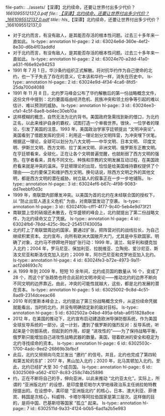 file-path:: ../assets/【深谭】北约续命，还要让世界付出多少代价？_1661095512137_0.pdf
file:: [【深谭】北约续命，还要让世界付出多少代价？_1661095512137_0.pdf](../assets/【深谭】北约续命，还要让世界付出多少代价？_1661095512137_0.pdf)
title:: hls__【深谭】北约续命，还要让世界付出多少代价？_1661095512137_0

- 对于北约而言，有没有敌人，是其能否存活的根本性问题。过去三十多年来一直如此。
  ls-type:: annotation
  hl-page:: 2
  id:: 63024e6d-360e-4ef2-8e30-d6b4f03addfd
- 对于北约而言，有没有敌人，是其能否存活的根本性问题。过去三十多年来一直如此。
  ls-type:: annotation
  hl-page:: 2
  id:: 63024e70-a2dd-41a0-a631-f66e92e94253
- 1991 年 7 月 1 日，华沙条约组织正式解散。将对抗华约作为自己使命的北约，也一下子失去了存在的意义，它本该和华约一样，消失在历史中。
  ls-type:: annotation
  hl-page:: 2
  id:: 63024e9d-4f34-4ca6-8fd5-25da700d4088
- 1991 年 11 月 8 日，北约罗马峰会公布了华约解散后的第一份战略概念文件，这份文件中提到：北约要面临由经济危机、民族冲突和领土纷争等引起的难以估计、难以预测的威胁。
  ls-type:: annotation
  hl-page:: 3
  id:: 63024ee3-cfa1-4c5f-8ae8-bd4ec30eb10a
- 这样模糊的概念，自然无法为北约背书。美国政府急需找到新的借口，为北约正名，以此来维护自身的霸权，试图打造一个单极世界。很快，一位学者的理论，引发了美国的注意。1993 年，美国政治学家亨廷顿提出 “文明冲突论”。美国看到了借题发挥的空间：利用这一理论划分文明阵营，为冲突埋下伏笔。根据这一理论，全球可以划分为八大文明——中华文明、日本文明、 印度文明、伊斯兰文明、西方文明、拉丁美洲文明、非洲文明、俄罗斯东正教文明。在亨廷顿看来，全球化，正在让各个文明普遍觉醒，也就削弱了西方文明的强势。在学者看来，具有不同文化、种族和宗教的文明发展互动过程，在美国政府看来就是冲突的温床。亨廷顿理论的出现，恰恰是给美国维持霸权提供了个理由——北约要保卫和维护西方文明。换句话说，除西方文明之外的其他文明，都是西方文明的潜在威胁，树立敌人的叙事正在一步一步地铺陈。
  ls-type:: annotation
  hl-page:: 3
  id:: 63024ef6-b67c-4f98-9083-dd7eebbf0d3c
- 1999 年，南联盟内部爆发冲突。以美国为首的北约在未经联合国的授权下，以 “防止出现人道主义危机” 为由，对南联盟发动了空袭。
  ls-type:: annotation
  hl-page:: 3
  id:: 63024f0b-cff1-4f77-9c40-5eb4e9d73f21
- 南联盟上空的硝烟还未散去，在华盛顿的峰会上，北约就提出了第二份战略文件，为北约续命又立了凭据。
  ls-type:: annotation
  hl-page:: 4
  id:: 63024fb6-78dd-425c-9bc2-25451743005a
- 北约盯上了南联盟周边的国家，要通过扩张，把阵营对抗的战线拉长，为自己继续积累资本。北约宣布，向所有欧洲大国敞开大门，尤其是中东欧国家。明确了对象，北约马不停蹄地开始扩张行动：1999 年，波兰、匈牙利和捷克加入北约；2004 年，罗马尼亚、保加利亚、拉脱维亚、立陶宛、爱沙尼亚、斯洛文尼亚和斯洛伐克加入北约；2009 年，阿尔巴尼亚和克罗地亚加入北约。
  ls-type:: annotation
  hl-page:: 4
  id:: 63024fe3-b72e-4973-9a11-acf2d4693c7c
- 从 1999 年到 2009 年，短短 10 余年间，北约成员国的数量从 16 个，变成了 28 个，而这个扩张趋势也符合此前的文明冲突论——推动北约的边界不断向不同文明的边界靠近。由此，冲突的可能性就越大，这些，都是北约发展的潜在资本。
  ls-type:: annotation
  hl-page:: 5
  id:: 63025002-9c8d-4c51-8ad9-2314dceeac66
- 2010 年的里斯本峰会上，北约提出了第三份战略概念文件，从这份续命凭据就能看出，当时的北约，并没有明确锁定新的敌对目标。
  ls-type:: annotation
  hl-page:: 5
  id:: 6302502a-04bd-495a-bfab-a6f51828a9ce
- 2012 年，在美国的推动下，北约宣布启动建造欧洲导弹防御系统，作为美国全球反导系统的一部分。这一计划，遭到了俄罗斯的强烈反对：反导系统，听起来是个防御系统，但起到的作用，却是 “进攻性的”——为了保持战略平衡，俄罗斯只能增加自己进攻性战略武器的数量。美国，钳着欧洲的安全和稳定为北约寻找续命的资本。
  ls-type:: annotation
  hl-page:: 6
  id:: 6302503c-1700-4adc-9ed2-26869b3bfbcf
- 此后，北约又频频向乌克兰发出 “邀约” 的信号。并且，北约也完成了第四轮和第五轮的东扩：2017 年，黑山加入北约；2020 年，北马其顿加入北约。至此，北约已经扩大至 30 个成员国。
  ls-type:: annotation
  hl-page:: 6
  id:: 63025069-a562-4107-8c83-258c74b25896
- 约，正在不断将自己的手，伸向亚洲，以此来推动 “北约亚太化”。实际上，所谓的 “亚洲版北约” 的设想，是印度曼尼帕尔大学地缘政治系主任纳拉帕特教授提出的。在设想中，美印是 “亚洲版北约” 的核心，日本、澳大利亚、菲律宾、韩国是次核心，科威特、卡塔尔等阿拉伯国家是第三层次。这样做的目的，是将中国、巴基斯坦等国家 “孤立” 起来。
  ls-type:: annotation
  hl-page:: 7
  id:: 6302511d-9a33-4124-b0b5-6ad1a2b5e983